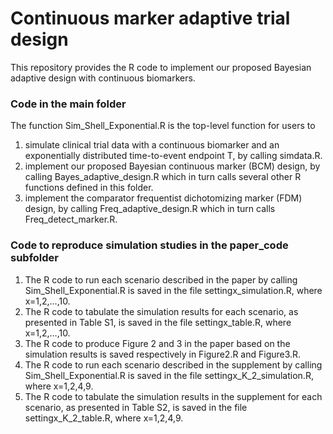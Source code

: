 # Continuous marker adaptive trial design
This repository provides the R code to implement our proposed Bayesian adaptive design with continuous biomarkers.


### Code in the main folder 
The function Sim_Shell_Exponential.R is the top-level function for users to <br />
1) simulate clinical trial data with a continuous biomarker and an exponentially distributed time-to-event endpoint T, by calling simdata.R. <br />
2) implement our proposed Bayesian continuous marker (BCM) design, by calling Bayes_adaptive_design.R which in turn calls several other R functions defined in this folder. <br />
3) implement the comparator frequentist dichotomizing marker (FDM) design, by calling Freq_adaptive_design.R which in turn calls Freq_detect_marker.R.



### Code to reproduce simulation studies in the paper_code subfolder
1) The R code to run each scenario described in the paper by calling Sim_Shell_Exponential.R is saved in the file settingx_simulation.R, where x=1,2,...,10. <br />
2) The R code to tabulate the simulation results for each scenario, as presented in Table S1, is saved in the file settingx_table.R, where x=1,2,...,10. <br />
3) The R code to produce Figure 2 and 3 in the paper based on the simulation results is saved respectively in Figure2.R and Figure3.R. <br />
4) The R code to run each scenario described in the supplement by calling Sim_Shell_Exponential.R is saved in the file settingx_K_2_simulation.R, where x=1,2,4,9. <br />
5) The R code to tabulate the simulation results in the supplement for each scenario, as presented in Table S2, is saved in the file settingx_K_2_table.R, where x=1,2,4,9.


